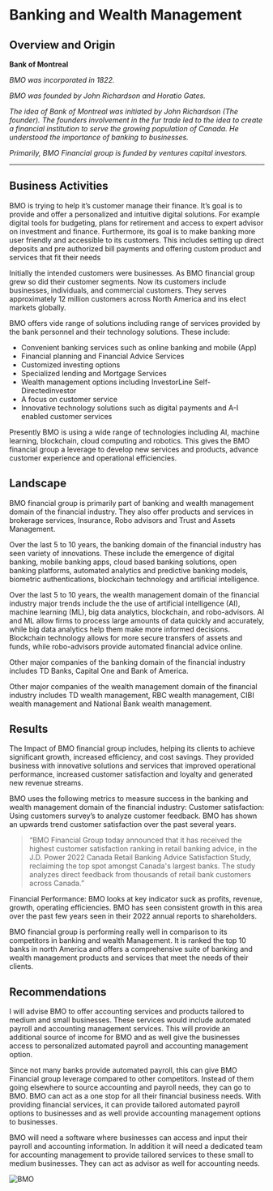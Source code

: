 # Banking and Wealth Management

## Overview and Origin

**Bank of Montreal**

*BMO was incorporated in 1822.*

*BMO was founded by John Richardson and Horatio Gates.*

*The idea of Bank of Montreal was initiated by John Richardson (The founder). The founders involvement in the fur trade led to the idea to create a financial institution to serve the growing population of Canada. He understood the importance of banking to businesses.*

*Primarily, BMO Financial group is funded by ventures capital investors.*

---

## Business Activities

BMO is trying to help it’s customer manage their finance. It’s goal is to provide and offer a personalized  and intuitive digital solutions. For example digital tools for budgeting, plans for retirement and access to expert advisor on investment and finance. Furthermore, its goal is to make banking more user friendly and accessible to its customers. This includes setting up direct deposits and pre authorized bill payments and offering custom product and services that fit their needs

Initially the intended customers were businesses. As BMO financial group grew so did their customer segments. Now its customers include businesses, individuals, and commercial customers. They serves approximately 12 million customers across North America and ins elect markets globally.

BMO offers vide range of solutions including range of services provided by the bank personnel and their technology solutions.
These include:
* Convenient banking services such as online banking and mobile (App)
* Financial planning and Financial Advice Services 
* Customized investing options
* Specialized lending and Mortgage Services
* Wealth management options including InvestorLine Self-Directedinvestor
* A focus on customer service
* Innovative technology solutions such as digital payments and A-I enabled customer services

Presently BMO is using a wide range of technologies including AI, machine learning, blockchain, cloud computing and robotics. This gives the BMO financial group a leverage  to develop new services and products, advance customer experience and operational efficiencies.

## Landscape

BMO financial group is primarily part of banking and wealth management domain of the financial industry. They also offer products and services in brokerage services, Insurance, Robo advisors and Trust and Assets Management.

Over the last 5 to 10 years, the banking domain of the financial industry has seen variety of innovations. These include the emergence of digital banking, mobile banking apps, cloud based banking solutions, open banking platforms, automated analytics and predictive banking models, biometric authentications, blockchain technology and artificial intelligence.

Over the last 5 to 10 years, the wealth management domain of the financial industry major trends include the the use of artificial intelligence (AI), machine learning (ML), big data analytics, blockchain, and robo-advisors. AI and ML allow firms to process large amounts of data quickly and accurately, while big data analytics help them make more informed decisions. Blockchain technology allows for more secure transfers of assets and funds, while robo-advisors provide automated financial advice online.

Other major companies of the banking domain of the financial industry includes TD Banks, Capital One and Bank of America.

Other major companies  of the wealth management domain of the financial industry includes TD wealth management, RBC wealth management, CIBI wealth management and National Bank wealth management.

## Results

The Impact of BMO financial group includes, helping its clients to achieve significant growth, increased efficiency, and cost savings. They provided business with innovative solutions and services that improved operational performance, increased customer satisfaction and loyalty and generated new revenue streams.

BMO uses the following metrics to measure success in the banking and wealth management domain of the financial industry:
Customer satisfaction: Using customers survey’s to analyze customer feedback. BMO has shown an upwards trend customer satisfaction over the past several years. 

>“BMO Financial Group today announced that it has received the highest customer satisfaction ranking in retail banking advice, in the J.D. Power 2022 Canada Retail Banking Advice Satisfaction Study, reclaiming the top spot amongst Canada's largest banks. The study analyzes direct feedback from thousands of retail bank customers across Canada.”

Financial Performance: BMO looks at key indicator suck as profits, revenue, growth, operating efficiencies. BMO has seen consistent growth in this area over the past few years seen in their 2022 annual reports to shareholders.

BMO financial group is performing really well in comparison to its competitors in banking and wealth Management. It is ranked the top 10 banks in north America  and offers a comprehensive  suite of banking and wealth management products and services that meet the needs of their clients.

## Recommendations

I will advise BMO to offer accounting services and products tailored to medium and small businesses. These services would include automated payroll and accounting management services. This will provide an additional source of income for BMO and as well give the businesses access to personalized automated payroll and accounting management option.

Since not many banks provide automated payroll, this can give BMO Financial group leverage compared to other competitors. Instead of them going elsewhere to source accounting and payroll needs, they can go to BMO. BMO can act as a one stop for all their financial business needs. With providing financial services, it can provide tailored automated payroll options to businesses and as well provide accounting management options to businesses.

BMO will need a software where businesses can access and input their payroll and accounting information. In addition it will need a dedicated team for accounting management to provide tailored services to these small to medium businesses. They can act as advisor as well for accounting needs.

![BMO](https://user-images.githubusercontent.com/125223297/221381409-2c116e13-6986-4b50-97c9-d273d2b482db.png)





